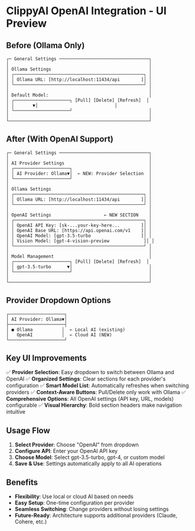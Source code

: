 # ClippyAI OpenAI Integration - UI Preview

## Before (Ollama Only)
```
┌─ General Settings ──────────────────────────────────┐
│                                                     │
│ Ollama Settings                                     │
│ ┌─────────────────────────────────────────────────┐ │
│ │ Ollama URL: [http://localhost:11434/api        ]│ │
│ └─────────────────────────────────────────────────┘ │
│                                                     │
│ Default Model:                                      │
│ ┌─────────────────────┐ [Pull] [Delete] [Refresh]  │
│ │       ▼│                             │
│ └─────────────────────┘                             │
│                                                     │
└─────────────────────────────────────────────────────┘
```

## After (With OpenAI Support)
```
┌─ General Settings ──────────────────────────────────┐
│                                                     │
│ AI Provider Settings                                │
│ ┌─────────────────────┐                             │
│ │ AI Provider: Ollama▼│  ← NEW: Provider Selection  │
│ └─────────────────────┘                             │
│                                                     │
│ Ollama Settings                                     │
│ ┌─────────────────────────────────────────────────┐ │
│ │ Ollama URL: [http://localhost:11434/api        ]│ │
│ └─────────────────────────────────────────────────┘ │
│                                                     │
│ OpenAI Settings                    ← NEW SECTION    │
│ ┌─────────────────────────────────────────────────┐ │
│ │ OpenAI API Key: [sk-...your-key-here...        ]│ │
│ │ OpenAI Base URL: [https://api.openai.com/v1    ]│ │
│ │ OpenAI Model: [gpt-3.5-turbo                   ]│ │
│ │ Vision Model: [gpt-4-vision-preview             ]│ │
│ └─────────────────────────────────────────────────┘ │
│                                                     │
│ Model Management                                    │
│ ┌─────────────────────┐ [Pull] [Delete] [Refresh]  │
│ │ gpt-3.5-turbo      ▼│                             │
│ └─────────────────────┘                             │
│                                                     │
└─────────────────────────────────────────────────────┘
```

## Provider Dropdown Options
```
┌─────────────────────┐
│ AI Provider: Ollama▼│
├─────────────────────┤
│ ● Ollama           │  ← Local AI (existing)
│   OpenAI           │  ← Cloud AI (NEW)
└─────────────────────┘
```

## Key UI Improvements
✅ **Provider Selection**: Easy dropdown to switch between Ollama and OpenAI
✅ **Organized Settings**: Clear sections for each provider's configuration
✅ **Smart Model List**: Automatically refreshes when switching providers
✅ **Context-Aware Buttons**: Pull/Delete only work with Ollama
✅ **Comprehensive Options**: All OpenAI settings (API key, URL, models) configurable
✅ **Visual Hierarchy**: Bold section headers make navigation intuitive

## Usage Flow
1. **Select Provider**: Choose "OpenAI" from dropdown
2. **Configure API**: Enter your OpenAI API key
3. **Choose Model**: Select gpt-3.5-turbo, gpt-4, or custom model
4. **Save & Use**: Settings automatically apply to all AI operations

## Benefits
- **Flexibility**: Use local or cloud AI based on needs
- **Easy Setup**: One-time configuration per provider
- **Seamless Switching**: Change providers without losing settings
- **Future-Ready**: Architecture supports additional providers (Claude, Cohere, etc.)